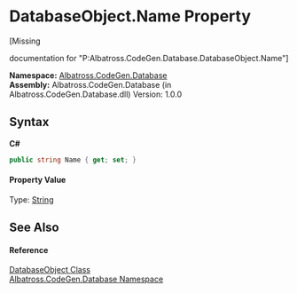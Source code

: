 # DatabaseObject.Name Property 
 

\[Missing <summary> documentation for "P:Albatross.CodeGen.Database.DatabaseObject.Name"\]

**Namespace:**&nbsp;<a href="E11F5D98.md">Albatross.CodeGen.Database</a><br />**Assembly:**&nbsp;Albatross.CodeGen.Database (in Albatross.CodeGen.Database.dll) Version: 1.0.0

## Syntax

**C#**<br />
``` C#
public string Name { get; set; }
```


#### Property Value
Type: <a href="http://msdn2.microsoft.com/en-us/library/s1wwdcbf" target="_blank">String</a>

## See Also


#### Reference
<a href="69114895.md">DatabaseObject Class</a><br /><a href="E11F5D98.md">Albatross.CodeGen.Database Namespace</a><br />